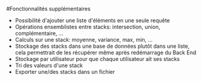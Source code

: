 #Fonctionnalités supplémentaires
- Possibilité d'ajouter une liste d'éléments en une seule requête
- Opérations ensemblistes entre stacks: intersection, union, complémentaire, ...
- Calculs sur une stack: moyenne, variance, max, min, ...
- Stockage des stacks dans une base de données plutôt dans une liste, cela permettrait de les récupérer même après redémarrage du Back End
- Stockage par utilisateur pour que chaque utilisateur ait ses stacks
- Tri des valeurs d'une stack
- Exporter une/des stacks dans un fichier
